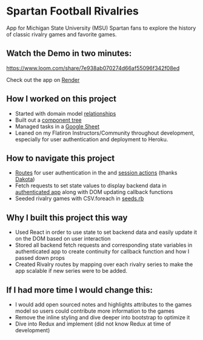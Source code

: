 # Spartan Football Rivalries

App for Michigan State University (MSU) Spartan fans to explore the history of classic rivalry games and favorite games.

## Watch the Demo in two minutes: 
https://www.loom.com/share/7e938ab070274d66af55096f342f08ed

Check out the app on [Render](https://msu-rivalries.onrender.com/)

## How I worked on this project
- Started with domain model [relationships](https://res.cloudinary.com/do4zijkje/image/upload/v1638898073/MSU_Rivalries_Backend_zn5hg6.png)
- Built out a [component tree](https://res.cloudinary.com/do4zijkje/image/upload/v1638898121/MSU_Component_Tree_odjlh4.png)
- Managed tasks in a [Google Sheet](https://docs.google.com/spreadsheets/d/14jmx_eQZ_ao7nRVJm48_FjACl5dg41H9mpOtaoiXhkY/edit?usp=sharing)
- Leaned on my Flatiron Instructors/Community throughout development, especially for user authentication and deployment to Heroku.

## How to navigate this project
- [Routes](config/routes.rb) for user authentication in the and [session actions](app/controllers/sessions_controller.rb) (thanks [Dakota](https://github.com/DakotaLMartinez))
- Fetch requests to set state values to display backend data in [authenticated app](client/src/AuthenticatedApp.js) along with DOM updating callback functions
- Seeded rivalry games with CSV.foreach in [seeds.rb](db/seeds.rb)

## Why I built this project this way
- Used React in order to use state to set backend data and easily update it on the DOM based on user interaction 
- Stored all backend fetch requests and corresponding state variables in authenticated app to create continuity for callback function and how I passed down props
- Created Rivalry routes by mapping over each rivalry series to make the app scalable if new series were to be added.

## If I had more time I would change this:
- I would add open sourced notes and highlights attributes to the games model so users could contribute more information to the games
- Remove the inline styling and dive deeper into bootstrap to optimize it
- Dive into Redux and implement (did not know Redux at time of development)
